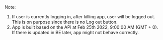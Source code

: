 Note:
1. If user is currently logging in, after killing app, user will be logged out. This is on purpose since there is no Log out button.
2. App is built based on the API at Feb 25th 2022, 9:00:00 AM (GMT + 0). If there is updated in BE later, app might not behave correctly.